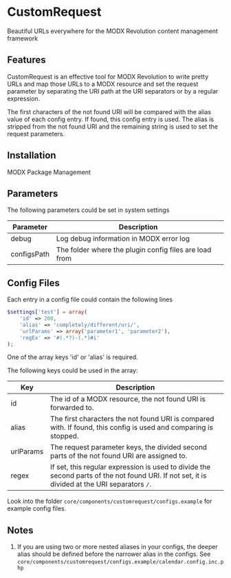 CustomRequest
================================================================================

Beautiful URLs everywhere
for the MODX Revolution content management framework

Features
--------------------------------------------------------------------------------
CustomRequest is an effective tool for MODX Revolution to write pretty URLs and
map those URLs to a MODX resource and set the request parameter by separating
the URI path at the URI separators or by a regular expression.

The first characters of the not found URI will be compared with the alias value
of each config entry. If found, this config entry is used. The alias is stripped
from the not found URI and the remaining string is used to set the request
parameters.

Installation
--------------------------------------------------------------------------------
MODX Package Management

Parameters
--------------------------------------------------------------------------------
The following parameters could be set in system settings

Parameter   | Description
------------|------------
debug       | Log debug information in MODX error log
configsPath | The folder where the plugin config files are load from

Config Files
--------------------------------------------------------------------------------
Each entry in a config file could contain the following lines

```php
$settings['test'] = array(
	'id' => 200,
	'alias' => 'completely/different/uri/',
	'urlParams' => array('parameter1', 'parameter2'),
	'regEx' => '#(.*?)-(.*)#i'
);
```

One of the array keys 'id' or 'alias' is required.

The following keys could be used in the array:

Key       | Description
----------|------------
id        | The id of a MODX resource, the not found URI is forwarded to.
alias     | The first characters the not found URI is compared with. If found, this config is used and comparing is stopped.
urlParams | The request parameter keys, the divided second parts of the not found URI are assigned to.
regex     | If set, this regular expression is used to divide the second parts of the not found URI. If not set, it is divided at the URI separators `/`.

Look into the folder `core/components/customrequest/configs.example` for example config files.

Notes
--------------------------------------------------------------------------------
1. If you are using two or more nested aliases in your configs, the deeper alias should be defined before the narrower alias in the configs. See `core/components/customrequest/configs.example/calendar.config.inc.php`

